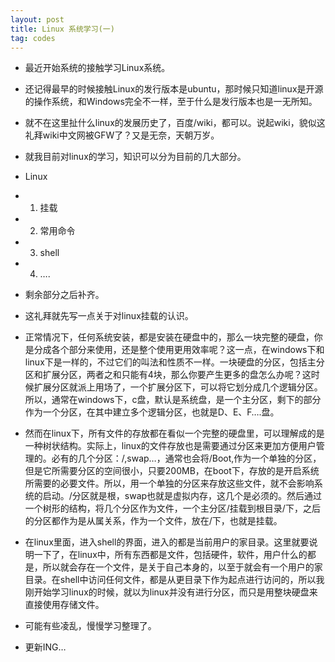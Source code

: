 ```yaml
---
layout: post
title: Linux 系统学习(一)
tag: codes
---
```

*  最近开始系统的接触学习Linux系统。
*  还记得最早的时候接触Linux的发行版本是ubuntu，那时候只知道linux是开源的操作系统，和Windows完全不一样，至于什么是发行版本也是一无所知。

*  就不在这里扯什么linux的发展历史了，百度/wiki，都可以。说起wiki，貌似这礼拜wiki中文网被GFW了？又是无奈，天朝万岁。

*  就我目前对linux的学习，知识可以分为目前的几大部分。

*    Linux

* 1.   挂载
* 2.   常用命令
* 3.   shell
* 4.   ….

*  剩余部分之后补齐。

*  这礼拜就先写一点关于对linux挂载的认识。

*  正常情况下，任何系统安装，都是安装在硬盘中的，那么一块完整的硬盘，你是分成各个部分来使用，还是整个使用更用效率呢？这一点，在windows下和linux下是一样的，不过它们的叫法和性质不一样。一块硬盘的分区，包括主分区和扩展分区，两者之和只能有4块，那么你要产生更多的盘怎么办呢？这时候扩展分区就派上用场了，一个扩展分区下，可以将它划分成几个逻辑分区。所以，通常在windows下，c盘，默认是系统盘，是一个主分区，剩下的部分作为一个分区，在其中建立多个逻辑分区，也就是D、E、F….盘。

*  然而在linux下，所有文件的存放都在看似一个完整的硬盘里，可以理解成的是一种树状结构。实际上，linux的文件存放也是需要通过分区来更加方便用户管理的。必有的几个分区：/,swap…，通常也会将/Boot,作为一个单独的分区，但是它所需要分区的空间很小，只要200MB，在boot下，存放的是开启系统所需要的必要文件。所以，用一个单独的分区来存放这些文件，就不会影响系统的启动。/分区就是根，swap也就是虚拟内存，这几个是必须的。然后通过一个树形的结构，将几个分区作为文件，一个主分区/挂载到根目录/下，之后的分区都作为是从属关系，作为一个文件，放在/下，也就是挂载。
*  在linux里面，进入shell的界面，进入的都是当前用户的家目录。这里就要说明一下了，在linux中，所有东西都是文件，包括硬件，软件，用户什么的都是，所以就会存在一个文件，是关于自己本身的，以至于就会有一个用户的家目录。在shell中访问任何文件，都是从更目录下作为起点进行访问的，所以我刚开始学习linux的时候，就以为linux并没有进行分区，而只是用整块硬盘来直接使用存储文件。

*  可能有些凌乱，慢慢学习整理了。
*  更新ING…
